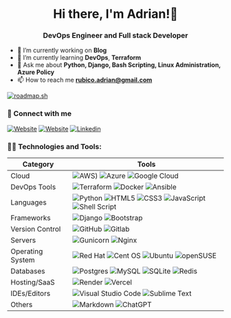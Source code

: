 <h1 align="center"><b>Hi there, I'm Adrian!👋</b></h1>
<h3 align="center">DevOps Engineer and Full stack Developer</h3>

- 🔭 I’m currently working on **Blog** 
- 🌱 I’m currently learning **DevOps**, **Terraform**
- 💬 Ask me about **Python, Django, Bash Scripting, Linux Administration, Azure Policy**
- 📫 How to reach me **rubico.adrian@gmail.com**

[![roadmap.sh](https://roadmap.sh/card/wide/64e4c13db128dce3cb638f15?variant=dark)](https://roadmap.sh)

<h3>🔗 Connect with me</h3>

[![Website](https://img.shields.io/website?label=adrianrubico.com&style=for-the-badge&url=https%3A%2F%2Fadrianrubico.com)][website] [![Website](https://img.shields.io/website?label=blog.adrianrubico.com&style=for-the-badge&url=https%3A%2F%2Fblog.adrianrubico.com)][website] [![Linkedin](https://img.shields.io/badge/linkedin-%230077B5.svg?&style=for-the-badge&logo=linkedin&logoColor=white)][linkedin]

<h3>👨‍💻 Technologies and Tools:</h3>

| Category  | Tools |
| ------------- | ------------- |
| Cloud  | ![AWS](https://img.shields.io/badge/AWS-%23FF9900.svg?style=for-the-badge&logo=amazon-aws&logoColor=white)) ![Azure](https://img.shields.io/badge/azure-%230072C6.svg?style=for-the-badge&logo=microsoftazure&logoColor=white) ![Google Cloud](https://img.shields.io/badge/GoogleCloud-%234285F4.svg?style=for-the-badge&logo=google-cloud&logoColor=white) |
| DevOps Tools | ![Terraform](https://img.shields.io/badge/terraform-%235835CC.svg?style=for-the-badge&logo=terraform&logoColor=white) ![Docker](https://img.shields.io/badge/docker-%230db7ed.svg?style=for-the-badge&logo=docker&logoColor=white) ![Ansible](https://img.shields.io/badge/ansible-%231A1918.svg?style=for-the-badge&logo=ansible&logoColor=white) |
| Languages | ![Python](https://img.shields.io/badge/Python-3776AB?style=for-the-badge&logo=python&logoColor=white)  ![HTML5](https://img.shields.io/badge/html5-%23E34F26.svg?style=for-the-badge&logo=html5&logoColor=white) ![CSS3](https://img.shields.io/badge/css3-%231572B6.svg?style=for-the-badge&logo=css3&logoColor=white)  	![JavaScript](https://img.shields.io/badge/javascript-%23323330.svg?style=for-the-badge&logo=javascript&logoColor=%23F7DF1E) ![Shell Script](https://img.shields.io/badge/shell_script-%23121011.svg?style=for-the-badge&logo=gnu-bash&logoColor=white)
| Frameworks | ![Django](https://img.shields.io/badge/django-%23092E20.svg?style=for-the-badge&logo=django&logoColor=white) ![Bootstrap](https://img.shields.io/badge/bootstrap-%238511FA.svg?style=for-the-badge&logo=bootstrap&logoColor=white) |
| Version Control | ![GitHub](https://img.shields.io/badge/github-%23121011.svg?style=for-the-badge&logo=github&logoColor=white) ![Gitlab](https://img.shields.io/badge/GitLab-330F63?style=for-the-badge&logo=gitlab&logoColor=white)
| Servers | ![Gunicorn](https://img.shields.io/badge/gunicorn-%298729.svg?style=for-the-badge&logo=gunicorn&logoColor=white) ![Nginx](https://img.shields.io/badge/nginx-%23009639.svg?style=for-the-badge&logo=nginx&logoColor=white)  
| Operating System | ![Red Hat](https://img.shields.io/badge/Red%20Hat-EE0000?style=for-the-badge&logo=redhat&logoColor=white) ![Cent OS](https://img.shields.io/badge/cent%20os-002260?style=for-the-badge&logo=centos&logoColor=F0F0F0) ![Ubuntu](https://img.shields.io/badge/Ubuntu-E95420?style=for-the-badge&logo=ubuntu&logoColor=white) ![openSUSE](https://img.shields.io/badge/openSUSE-%2364B345?style=for-the-badge&logo=openSUSE&logoColor=white)
| Databases | ![Postgres](https://img.shields.io/badge/postgres-%23316192.svg?style=for-the-badge&logo=postgresql&logoColor=white) ![MySQL](https://img.shields.io/badge/mysql-%2300f.svg?style=for-the-badge&logo=mysql&logoColor=white) ![SQLite](https://img.shields.io/badge/sqlite-%2307405e.svg?style=for-the-badge&logo=sqlite&logoColor=white) ![Redis](https://img.shields.io/badge/redis-%23DD0031.svg?style=for-the-badge&logo=redis&logoColor=white)
| Hosting/SaaS  | ![Render](https://img.shields.io/badge/Render-%46E3B7.svg?style=for-the-badge&logo=render&logoColor=white) ![Vercel](https://img.shields.io/badge/Vercel-000000?style=for-the-badge&logo=vercel&logoColor=white) |
| IDEs/Editors | ![Visual Studio Code](https://img.shields.io/badge/Visual%20Studio%20Code-0078d7.svg?style=for-the-badge&logo=visual-studio-code&logoColor=white) ![Sublime Text](https://img.shields.io/badge/sublime_text-%23575757.svg?style=for-the-badge&logo=sublime-text&logoColor=important)
| Others | ![Markdown](https://img.shields.io/badge/Markdown-000000?style=for-the-badge&logo=markdown&logoColor=white) ![ChatGPT](https://img.shields.io/badge/chatGPT-74aa9c?style=for-the-badge&logo=openai&logoColor=white) 


[website]: https://adrianrubico.com
[linkedin]: https://linkedin.com/in/adrianrubico
